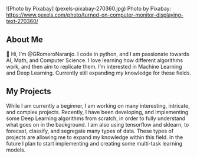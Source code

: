 ![Photo by Pixabay] (pexels-pixabay-270360.jpg)
Photo by Pixabay: https://www.pexels.com/photo/turned-on-computer-monitor-displaying-text-270360/

## About Me

👋 Hi, I’m @GRomeroNaranjo. I code in python, and I am passionate towards AI, Math, and Computer Science. I love learning how different algorithms work, and then aim to replicate them. I’m interested in Machine Learning and Deep Learning. Currently still expanding my knowledge for these fields.

## My Projects

While I am currently a beginner, I am working on many interesting, intricate, and complex projects. Recently, I have been developing, and implementing some Deep Learning algorithms from scratch, in order to fully understand what goes on in the background. I am also using tensorflow and sklearn, to forecast, classify, and segregate many types of data. These types of projects are allowing me to expand my knowledge within this field. In the future I plan to start implementing and creating some multi-task learning models.
